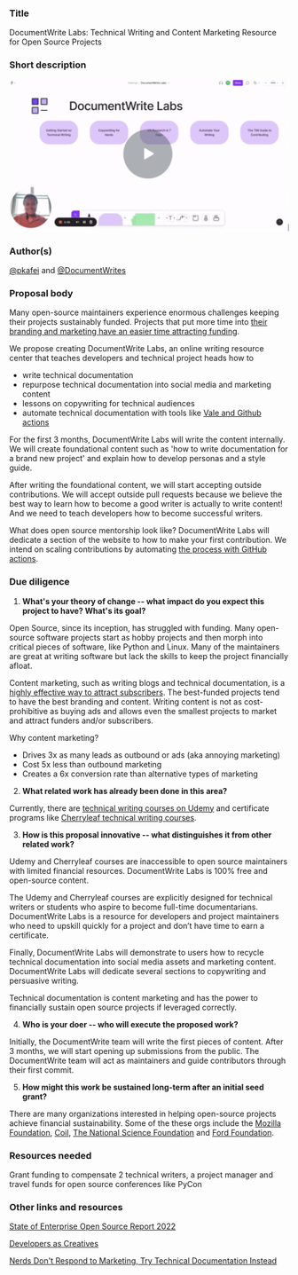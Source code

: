 ### Title

DocumentWrite Labs: Technical Writing and Content Marketing Resource for Open Source Projects

### Short description

[![Short description of proposal](./images/documentwrite-labs-short-description.png)](https://www.loom.com/share/14c5d9379cbb4156be1cdb7f7fb8f977)

### Author(s)

[@pkafei](https://github.com/pkafei) and [@DocumentWrites](https://github.com/DocumentWrites)

### Proposal body

Many open-source maintainers experience enormous challenges keeping their projects sustainably funded. Projects that put more time into [their branding and marketing have an easier time attracting funding](https://youtu.be/xaO1jXzDTlY). 

We propose creating DocumentWrite Labs, an online writing resource center that teaches developers and technical project heads how to 

- write technical documentation
- repurpose technical documentation into social media and marketing content
- lessons on copywriting for technical audiences
- automate technical documentation with tools like [Vale and Github actions](https://www.smashingmagazine.com/2021/08/automate-documentation-workflow-for-developers/)

For the first 3 months, DocumentWrite Labs will write the content internally. We will create foundational content such as 'how to write documentation for a brand new project' and explain how to develop personas and a style guide.

After writing the foundational content, we will start accepting outside contributions. We will accept outside pull requests because we believe the best way to learn how to become a good writer is actually to write content! And we need to teach developers how to become successful writers.

What does open source mentorship look like? DocumentWrite Labs will dedicate a section of the website to how to make your first contribution. We intend on scaling contributions by automating [the process with GitHub actions](https://ben.balter.com/2020/08/10/automate-common-open-source-community-management-tasks/). 

### Due diligence


1. **What's your theory of change -- what impact do you expect this project to have? What's its goal?** 

Open Source, since its inception, has struggled with funding. Many open-source software projects start as hobby projects and then morph into critical pieces of software, like Python and Linux. Many of the maintainers are great at writing software but lack the skills to keep the project financially afloat. 

Content marketing, such as writing blogs and technical documentation, is a [highly effective way to attract subscribers](https://hackernoon.com/nerds-dont-respond-to-marketing-try-technical-documentation-instead). The best-funded projects tend to have the best branding and content. Writing content is not as cost-prohibitive as buying ads and allows even the smallest projects to market and attract funders and/or subscribers. 

Why content marketing?

* Drives 3x as many leads as outbound or ads (aka annoying marketing)
* Cost 5x less than outbound marketing
* Creates a 6x conversion rate than alternative types of marketing


2. **What related work has already been done in this area?** 

Currently, there are [technical writing courses on Udemy](https://www.udemy.com/topic/technical-writing/) and certificate programs like [Cherryleaf technical writing courses](https://cherryleaf.teachable.com/p/technical-writer-induction-course). 

3. **How is this proposal innovative -- what distinguishes it from other related work?** 

 Udemy and Cherryleaf courses are inaccessible to open source maintainers with limited financial resources. DocumentWrite Labs is 100% free and open-source content. 

The Udemy and Cherryleaf courses are explicitly designed for technical writers or students who aspire to become full-time documentarians. DocumentWrite Labs is a resource for developers and project maintainers who need to upskill quickly for a project and don’t have time to earn a certificate. 

Finally, DocumentWrite Labs will demonstrate to users how to recycle technical documentation into social media assets and marketing content. DocumentWrite Labs will dedicate several sections to copywriting and persuasive writing. 

Technical documentation is content marketing and has the power to financially sustain open source projects if leveraged correctly.

4. **Who is your doer -- who will execute the proposed work?** <!-- Insert answer here --> 

Initially, the DocumentWrite team will write the first pieces of content. After 3 months, we will start opening up submissions from the public. The DocumentWrite team will act as maintainers and guide contributors through their first commit. 

5. **How might this work be sustained long-term after an initial seed grant?**  

There are many organizations interested in helping open-source projects achieve financial sustainability. Some of the these orgs include the [Mozilla Foundation](https://foundation.mozilla.org/en/), [Coil](https://coil.com/about), [The National Science Foundation](https://opensource.com/article/22/3/national-science-foundation-open-source) and [Ford Foundation](https://www.fordfoundation.org/news-and-stories/news-and-press/in-the-press/13m-in-grants-go-towards-making-the-web-s-open-source-infrastructure-more-equitable/).

### Resources needed

Grant funding to compensate 2 technical writers, a project manager and travel funds for open source conferences like PyCon

### Other links and resources
[State of Enterprise Open Source Report 2022](https://www.redhat.com/en/resources/state-of-enterprise-open-source-report-2022)

[Developers as Creatives](https://future.a16z.com/podcasts/developers-creative-class-company-innovation/)

[Nerds Don't Respond to Marketing, Try Technical Documentation Instead](https://hackernoon.com/nerds-dont-respond-to-marketing-try-technical-documentation-instead)
